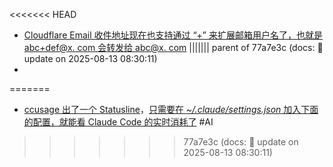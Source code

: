 <<<<<<< HEAD
- [Cloudflare Email 收件地址现在也支持通过 “+” 来扩展邮箱用户名了，也就是 abc+def@x. com  会转发给 abc@x. com](https://x.com/miantiao_me/status/1954760189384548637)
||||||| parent of 77a7e3c (docs: 📝 update on 2025-08-13 08:30:11)
-
=======
- [ccusage 出了一个 Statusline](https://ccusage.com/guide/statusline)，[只需要在 _~/.claude/settings.json_  加入下面的配置，就能看 Claude Code 的实时消耗了](https://x.com/miantiao_me/status/1954465423077835256) #AI
>>>>>>> 77a7e3c (docs: 📝 update on 2025-08-13 08:30:11)
